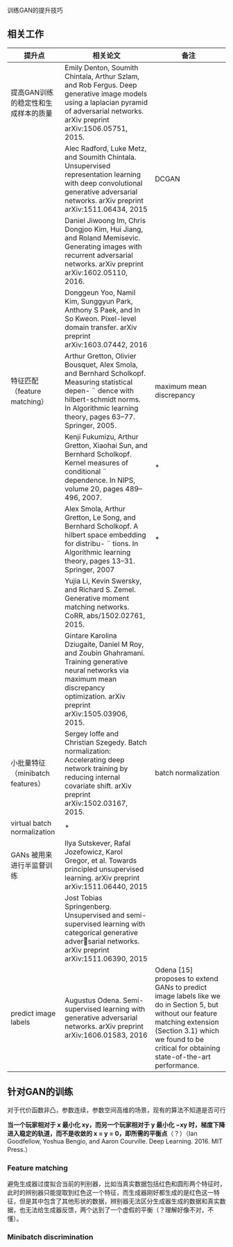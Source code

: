 训练GAN的提升技巧

## 相关工作

| 提升点                              | 相关论文                                                     | 备注                                                         |
| ----------------------------------- | ------------------------------------------------------------ | ------------------------------------------------------------ |
| 提高GAN训练的稳定性和生成样本的质量 | Emily Denton, Soumith Chintala, Arthur Szlam, and Rob Fergus. Deep generative image models using a laplacian pyramid of adversarial networks. arXiv preprint arXiv:1506.05751, 2015. |                                                              |
|                                     | Alec Radford, Luke Metz, and Soumith Chintala. Unsupervised representation learning with deep convolutional generative adversarial networks. arXiv preprint arXiv:1511.06434, 2015 | DCGAN                                                        |
|                                     | Daniel Jiwoong Im, Chris Dongjoo Kim, Hui Jiang, and Roland Memisevic. Generating images with recurrent adversarial networks. arXiv preprint arXiv:1602.05110, 2016. |                                                              |
|                                     | Donggeun Yoo, Namil Kim, Sunggyun Park, Anthony S Paek, and In So Kweon. Pixel-level domain transfer. arXiv preprint arXiv:1603.07442, 2016 |                                                              |
| 特征匹配（feature matching）        | Arthur Gretton, Olivier Bousquet, Alex Smola, and Bernhard Scholkopf. Measuring statistical depen- ¨ dence with hilbert-schmidt norms. In Algorithmic learning theory, pages 63–77. Springer, 2005. | maximum mean discrepancy                                     |
|                                     | Kenji Fukumizu, Arthur Gretton, Xiaohai Sun, and Bernhard Scholkopf. Kernel measures of conditional ¨ dependence. In NIPS, volume 20, pages 489–496, 2007. | *                                                            |
|                                     | Alex Smola, Arthur Gretton, Le Song, and Bernhard Scholkopf. A hilbert space embedding for distribu- ¨ tions. In Algorithmic learning theory, pages 13–31. Springer, 2007 | *                                                            |
|                                     | Yujia Li, Kevin Swersky, and Richard S. Zemel. Generative moment matching networks. CoRR, abs/1502.02761, 2015. |                                                              |
|                                     | Gintare Karolina Dziugaite, Daniel M Roy, and Zoubin Ghahramani. Training generative neural networks via maximum mean discrepancy optimization. arXiv preprint arXiv:1505.03906, 2015. |                                                              |
| 小批量特征（minibatch features）    | Sergey Ioffe and Christian Szegedy. Batch normalization: Accelerating deep network training by reducing internal covariate shift. arXiv preprint arXiv:1502.03167, 2015. | batch normalization                                          |
| virtual batch normalization         | *                                                            |                                                              |
| GANs 被用来进行半监督训练           | Ilya Sutskever, Rafal Jozefowicz, Karol Gregor, et al. Towards principled unsupervised learning. arXiv preprint arXiv:1511.06440, 2015 |                                                              |
|                                     | Jost Tobias Springenberg. Unsupervised and semi-supervised learning with categorical generative adversarial networks. arXiv preprint arXiv:1511.06390, 2015 |                                                              |
| predict image labels                | Augustus Odena. Semi-supervised learning with generative adversarial networks. arXiv preprint arXiv:1606.01583, 2016 | Odena [15] proposes to extend GANs to predict image labels like we do in Section 5, but without our feature matching extension (Section 3.1) which we found to be critical for obtaining state-of-the-art performance. |

## 针对GAN的训练

对于代价函数非凸，参数连续，参数空间高维的场景，现有的算法不知道是否可行

**当一个玩家相对于 x 最小化 xy，而另一个玩家相对于 y 最小化 −xy 时，梯度下降进入稳定的轨道，而不是收敛的 x = y = 0，即所需的平衡点**（？）（Ian Goodfellow, Yoshua Bengio, and Aaron Courville. Deep Learning. 2016. MIT Press.）

### Feature matching

避免生成器过度拟合当前的判别器，比如当真实数据包括红色和圆形两个特征时，此时的辨别器只能提取到红色这一个特征，而生成器刚好都生成的是红色这一特征，但是其中包含了其他形状的数据，辨别器无法区分生成器生成的数据和真实数据，也无法给生成器反馈，两个达到了一个虚假的平衡（？理解好像不对，不懂）。

### Minibatch discrimination

